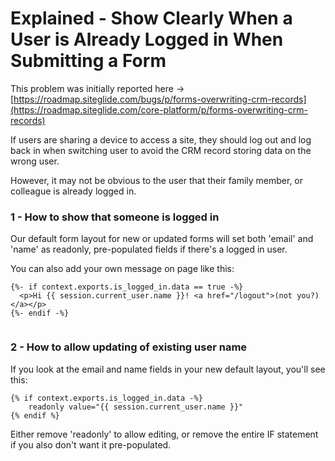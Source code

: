 # Explained - Show Clearly When a User is Already Logged in When Submitting a Form

This problem was initially reported here -> [https://roadmap.siteglide.com/bugs/p/forms-overwriting-crm-records](https://roadmap.siteglide.com/core-platform/p/forms-overwriting-crm-records)

If users are sharing a device to access a site, they should log out and log back in when switching user to avoid the CRM record storing data on the wrong user.

However, it may not be obvious to the user that their family member, or colleague is already logged in.

### 1 - How to show that someone is logged in

Our default form layout for new or updated forms will set both 'email' and 'name' as readonly, pre-populated fields if there's a logged in user.

You can also add your own message on page like this:

```liquid
{%- if context.exports.is_logged_in.data == true -%}
  <p>Hi {{ session.current_user.name }}! <a href="/logout">(not you?)</a></p>
{%- endif -%}


```

### 2 - How to allow updating of existing user name

If you look at the email and name fields in your new default layout, you'll see this:

```liquid
{% if context.exports.is_logged_in.data -%}
    readonly value="{{ session.current_user.name }}"
{% endif %}
```

Either remove 'readonly' to allow editing, or remove the entire IF statement if you also don't want it pre-populated.
